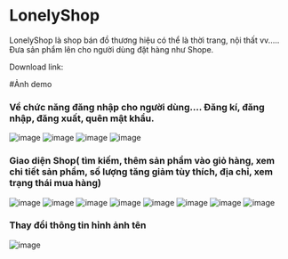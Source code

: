 # LonelyShop
LonelyShop là shop bán đồ thương hiệu có thể là thời trang, nội thất vv..... Đưa sản phẩm lên cho người dùng đặt hàng như Shope.

Download link: 

#Ảnh demo 
### Về chức năng đăng nhập cho người dùng.... Đăng kí, đăng nhập, đăng xuất, quên mật khẩu.
![image](https://github.com/user-attachments/assets/b85c46b8-93e7-49b4-862d-7abd6bc1db41)
![image](https://github.com/user-attachments/assets/94c58bb3-b706-4834-82b2-999a42c641db)
![image](https://github.com/user-attachments/assets/74b8fe11-7c6c-4572-8f77-ef8a82a651b5)
![image](https://github.com/user-attachments/assets/32e20b11-dd2f-40f7-be03-9ce24a076af0)
### Giao diện Shop( tìm kiếm, thêm sản phẩm vào giỏ hàng, xem chi tiết sản phẩm, số lượng tăng giảm tùy thích, địa chỉ, xem trạng thái mua hàng)
![image](https://github.com/user-attachments/assets/34dfe4b5-dd16-483d-9eda-159812b3f164)
![image](https://github.com/user-attachments/assets/d3608cb2-d505-4fd1-81dd-6299fa626bbe)
![image](https://github.com/user-attachments/assets/76b61a1a-1543-421c-b188-1aa142750975)
![image](https://github.com/user-attachments/assets/02fade2f-b0c7-4009-9abc-b732287b6178)
![image](https://github.com/user-attachments/assets/6a9a6f86-f94b-4721-bc7b-664cf42beda6)
![image](https://github.com/user-attachments/assets/5472d335-1fa9-4c3b-bfcc-c3b08199d26c)
![image](https://github.com/user-attachments/assets/257c72eb-a8d3-4fbb-ac06-a8f4db0e6fb9)
![image](https://github.com/user-attachments/assets/e492bc7f-c01b-46cb-bf50-fb6a809152c4)
### Thay đổi thông tin hỉnh ảnh tên
![image](https://github.com/user-attachments/assets/7ce8a037-dbe4-4679-9d9d-0c767287df10)















